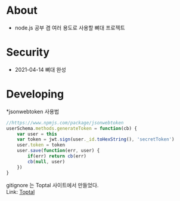 # About
- node.js 공부 겸 여러 용도로 사용할 뼈대 프로젝트

# Security
- 2021-04-14 뼈대 완성

# Developing
*jsonwebtoken 사용법
```javascript
//https://www.npmjs.com/package/jsonwebtoken
userSchema.methods.generateToken = function(cb) {
    var user = this
    var token = jwt.sign(user._id.toHexString(), 'secretToken')
    user.token = token
    user.save(function(err, user) {
        if(err) return cb(err)
        cb(null, user)
    })
}
```

gitignore 는 Toptal 사이트에서 만들었다.   
Link: [Toptal](https://www.toptal.com/developers/gitignore, "Toptal link")
